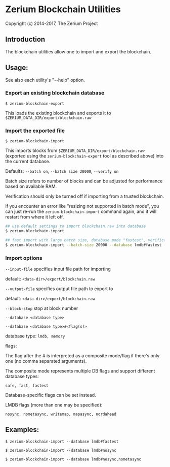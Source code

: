 # Zerium Blockchain Utilities

Copyright (c) 2014-2017, The Zerium Project

## Introduction

The blockchain utilities allow one to import and export the blockchain.

## Usage:

See also each utility's "--help" option.

### Export an existing blockchain database

`$ zerium-blockchain-export`

This loads the existing blockchain and exports it to `$ZERIUM_DATA_DIR/export/blockchain.raw`

### Import the exported file

`$ zerium-blockchain-import`

This imports blocks from `$ZERIUM_DATA_DIR/export/blockchain.raw` (exported using the
`zerium-blockchain-export` tool as described above) into the current database.

Defaults: `--batch on`, `--batch size 20000`, `--verify on`

Batch size refers to number of blocks and can be adjusted for performance based on available RAM.

Verification should only be turned off if importing from a trusted blockchain.

If you encounter an error like "resizing not supported in batch mode", you can just re-run
the `zerium-blockchain-import` command again, and it will restart from where it left off.

```bash
## use default settings to import blockchain.raw into database
$ zerium-blockchain-import

## fast import with large batch size, database mode "fastest", verification off
$ zerium-blockchain-import --batch-size 20000 --database lmdb#fastest --verify off

```

### Import options

`--input-file`
specifies input file path for importing

default: `<data-dir>/export/blockchain.raw`

`--output-file`
specifies output file path to export to

default: `<data-dir>/export/blockchain.raw`

`--block-stop`
stop at block number

`--database <database type>`

`--database <database type>#<flag(s)>`

database type: `lmdb, memory`

flags:

The flag after the # is interpreted as a composite mode/flag if there's only
one (no comma separated arguments).

The composite mode represents multiple DB flags and support different database types:

`safe, fast, fastest`

Database-specific flags can be set instead.

LMDB flags (more than one may be specified):

`nosync, nometasync, writemap, mapasync, nordahead`

## Examples:

```
$ zerium-blockchain-import --database lmdb#fastest

$ zerium-blockchain-import --database lmdb#nosync

$ zerium-blockchain-import --database lmdb#nosync,nometasync
```
